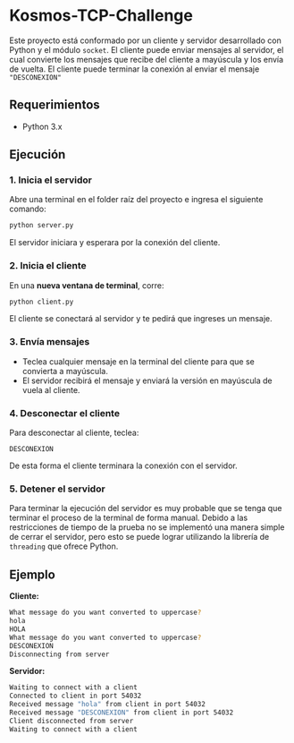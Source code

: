 # Kosmos-TCP-Challenge

Este proyecto está conformado por un cliente y servidor desarrollado con Python y el módulo `socket`. El cliente puede enviar mensajes al servidor, el cual convierte los mensajes que recibe del cliente a mayúscula y los envía de vuelta. El cliente puede terminar la conexión al enviar el mensaje `"DESCONEXION"`

## Requerimientos

- Python 3.x

## Ejecución

### 1. Inicia el servidor

Abre una terminal en el folder raíz del proyecto e ingresa el siguiente comando:

```sh
python server.py
```

El servidor iniciara y esperara por la conexión del cliente.

### 2. Inicia el cliente

En una **nueva ventana de terminal**, corre:

```sh
python client.py
```

El cliente se conectará al servidor y te pedirá que ingreses un mensaje.

### 3. Envía mensajes

- Teclea cualquier mensaje en la terminal del cliente para que se convierta a mayúscula.
- El servidor recibirá el mensaje y enviará la versión en mayúscula de vuela al cliente.

### 4. Desconectar el cliente

Para desconectar al cliente, teclea:

```
DESCONEXION
```

De esta forma el cliente terminara la conexión con el servidor.

### 5. Detener el servidor

Para terminar la ejecución del servidor es muy probable que se tenga que terminar el proceso de la terminal de forma manual. Debido a las restricciones de tiempo de la prueba no se implementó una manera simple de cerrar el servidor, pero esto se puede lograr utilizando la librería de `threading` que ofrece Python.

## Ejemplo

**Cliente:**

```sh
What message do you want converted to uppercase?
hola
HOLA
What message do you want converted to uppercase?
DESCONEXION
Disconnecting from server
```

**Servidor:**

```sh
Waiting to connect with a client
Connected to client in port 54032
Received message "hola" from client in port 54032
Received message "DESCONEXION" from client in port 54032
Client disconnected from server
Waiting to connect with a client
```
